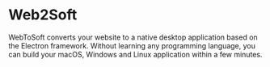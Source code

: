 # Web2Soft
WebToSoft converts your website to a native desktop application based on the Electron framework. Without learning any programming language, you can build your macOS, Windows and Linux application within a few minutes.
